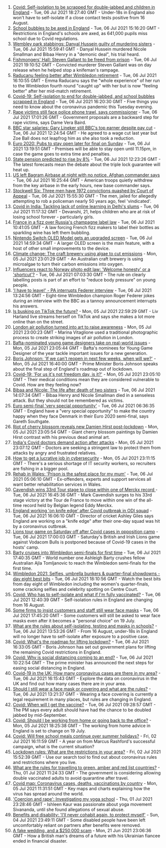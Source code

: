 1. [Covid: Self-isolation to be scrapped for double-jabbed and children in England](https://www.bbc.co.uk/news/uk-57733276) - Tue, 06 Jul 2021 18:27:40 GMT - Under-18s in England also won't have to self-isolate if a close contact tests positive from 16 August.
2. [School bubbles to be axed in England](https://www.bbc.co.uk/news/education-57736739) - Tue, 06 Jul 2021 15:16:20 GMT - Restrictions in England's schools are axed, as 641,000 pupils miss school due to Covid regulations.
3. [Wembley park stabbings: Danyal Hussein guilty of murdering sisters](https://www.bbc.co.uk/news/uk-england-london-57721663) - Tue, 06 Jul 2021 15:59:41 GMT - Danyal Hussein murdered Nicole Smallman and Bibaa Henry in a "demonic deal", his trial heard.
4. [Fishmongers' Hall: Steven Gallant to be freed from prison](https://www.bbc.co.uk/news/uk-england-london-57742691) - Tue, 06 Jul 2021 19:10:52 GMT - Convicted murderer Steven Gallant was on day release when he helped stop a knifeman's rampage.
5. [Raducanu feeling better after Wimbledon retirement](https://www.bbc.co.uk/sport/tennis/57737252) - Tue, 06 Jul 2021 16:10:55 GMT - Emma Raducanu says the "whole experience" of her run to the Wimbledon fourth round "caught up" with her but is now "feeling better" after her mid-match retirement.
6. [Covid-19: Self-isolation to end for double-jabbed, and school bubbles scrapped in England](https://www.bbc.co.uk/news/uk-57741732) - Tue, 06 Jul 2021 16:20:30 GMT - Five things you need to know about the coronavirus pandemic this Tuesday evening.
7. [Rape victims still face police phone trawl, says commissioner](https://www.bbc.co.uk/news/education-57738550) - Tue, 06 Jul 2021 17:01:26 GMT - Government proposals are a backward step for rape victims, says Dame Vera Baird.
8. [BBC star salaries: Gary Lineker still BBC's top earner despite pay cut](https://www.bbc.co.uk/news/entertainment-arts-57722068) - Tue, 06 Jul 2021 12:24:54 GMT - He agreed to a wage cut last year but Zoe Ball does not leapfrog him as she also took a reduction.
9. [Euro 2020: Pubs to stay open later for final on Sunday](https://www.bbc.co.uk/news/uk-politics-57736417) - Tue, 06 Jul 2021 13:19:51 GMT - Premises will be able to stay open until 11.15pm, in case the game goes to extra time and penalties.
10. [State pension predicted to rise by 8%](https://www.bbc.co.uk/news/business-57734805) - Tue, 06 Jul 2021 12:23:26 GMT - The latest forecasts mean the debate about the triple lock guarantee will heat up.
11. [US left Bagram Airbase at night with no notice, Afghan commander says](https://www.bbc.co.uk/news/world-asia-57682290) - Tue, 06 Jul 2021 16:25:44 GMT - American troops quietly withdrew from the key airbase in the early hours, new base commander says.
12. [Stockwell Six: Three men have 1972 convictions quashed by Court of Appeal](https://www.bbc.co.uk/news/uk-england-london-57735027) - Tue, 06 Jul 2021 15:55:30 GMT - The men, jailed for allegedly attempting to rob a policeman nearly 50 years ago, feel 'vindicated'.
13. [Covid in India: Tackling lack of online learning in Delhi's slums](https://www.bbc.co.uk/news/newsbeat-57671944) - Tue, 06 Jul 2021 11:17:32 GMT - Devanshi, 21, helps children who are at risk of losing school forever - particularly girls.
14. [France in a fizz over Russia's champagne label law](https://www.bbc.co.uk/news/world-europe-57733684) - Tue, 06 Jul 2021 10:41:05 GMT - A law forcing French fizz makers to label their bottles as sparkling wine has left them bubbling.
15. [Nintendo Switch OLED Model gets an upgraded screen](https://www.bbc.co.uk/news/technology-57734949) - Tue, 06 Jul 2021 14:59:34 GMT - A larger OLED screen is the main feature, with a host of other small improvements to the device.
16. [Climate change: The craft brewery using algae to cut emissions](https://www.bbc.co.uk/news/world-australia-57675513) - Mon, 05 Jul 2021 23:01:29 GMT - An Australian craft brewery is using microalgae to turn their carbon emissions into oxygen.
17. [Influencers react to Norway photo edit law: 'Welcome honesty' or a 'shortcut'?](https://www.bbc.co.uk/news/newsbeat-57721080) - Tue, 06 Jul 2021 07:03:30 GMT - The rule on clearly labelling posts is part of an effort to "reduce body pressure" on young people.
18. ['I have to leave!' - PA interrupts Federer interview](https://www.bbc.co.uk/sport/av/tennis/57739072) - Tue, 06 Jul 2021 13:24:56 GMT - Eight-time Wimbledon champion Roger Federer jokes during an interview with the BBC as a tannoy announcement interrupts his answers.
19. [Is busking on TikTok the future?](https://www.bbc.co.uk/news/entertainment-arts-57728507) - Mon, 05 Jul 2021 22:59:29 GMT - Liv Harland live streams herself on TikTok and says she makes a lot more online than on the street.
20. [London air pollution turned into art to raise awareness](https://www.bbc.co.uk/news/in-pictures-56986767) - Mon, 05 Jul 2021 23:00:23 GMT - Marina Vitaglione used a traditional photographic process to create striking images of air pollution in London.
21. [Bafta-nominated young game designers take on real-world issues](https://www.bbc.co.uk/news/uk-england-dorset-57688109) - Mon, 05 Jul 2021 23:05:44 GMT - Bafta's nominees for Young Game Designer of the year tackle important issues for a new generation.
22. [Boris Johnson: 'If we can't reopen in next few weeks, when will we?'](https://www.bbc.co.uk/news/uk-57728217) - Mon, 05 Jul 2021 16:40:00 GMT - Prime Minister Boris Johnson speaks about the final step of England's roadmap out of lockdown.
23. [Covid-19: 'For us it's not freedom day, is it?'](https://www.bbc.co.uk/news/uk-57643063) - Mon, 05 Jul 2021 23:05:10 GMT - Their medical conditions mean they are considered vulnerable to Covid. How are they feeling now?
24. [Bibaa and Nicole: The life after death of two sisters](https://www.bbc.co.uk/news/uk-england-london-57679755) - Tue, 06 Jul 2021 14:07:34 GMT - Bibaa Henry and Nicole Smallman died in a senseless attack. But they should not be remembered as victims.
25. [Euro semi-final 'very special opportunity'](https://www.bbc.co.uk/sport/football/57725655) - Tue, 06 Jul 2021 06:36:35 GMT - England have a "very special opportunity" to make the country happy when they face Denmark in their Euro 2020 semi-final, says Gareth Southgate.
26. [Riot of cherry blossom reveals new Damien Hirst post-lockdown](https://www.bbc.co.uk/news/world-europe-57720365) - Mon, 05 Jul 2021 23:05:54 GMT - Giant cherry blossom paintings by Damien Hirst contrast with his previous dead animal art.
27. [India's Covid doctors demand action after attacks](https://www.bbc.co.uk/news/world-asia-india-57648320) - Mon, 05 Jul 2021 23:07:12 GMT - Doctors are seeking a stringent law to protect them from attacks by angry and frustrated relatives.
28. [How to get a lucrative job in cybersecurity](https://www.bbc.co.uk/news/business-57663096) - Mon, 05 Jul 2021 23:11:15 GMT - There's a serious shortage of IT security workers, so recruiters are fishing in a bigger pool.
29. [Rehab in Wales: 'Prison is the safest place for my mum'](https://www.bbc.co.uk/news/uk-wales-57720484) - Tue, 06 Jul 2021 05:06:10 GMT - Ex-offenders, experts and support services all want better rehabilitation services in Wales.
30. [Cavendish wins 33rd Tour stage to close within one of Merckx record ](https://www.bbc.co.uk/sport/cycling/57729678) - Tue, 06 Jul 2021 16:45:36 GMT - Mark Cavendish surges to his 33rd stage victory at the Tour de France to move within one win of the all-time record held by Belgian legend Eddy Merckx.
31. [England working 'on knife edge' after Covid outbreak in ODI squad](https://www.bbc.co.uk/sport/cricket/57739919) - Tue, 06 Jul 2021 16:06:10 GMT - Director of cricket Ashley Giles says England are working on a "knife edge" after their one-day squad was hit by a coronavirus outbreak.
32. [Lions tour game on Saturday off after Covid cases in opposition camp](https://www.bbc.co.uk/sport/rugby-union/57741576) - Tue, 06 Jul 2021 17:00:03 GMT - Saturday's British and Irish Lions game against Vodacom Bulls is postponed because of Covid-19 cases in the hosts' camp.
33. [Barty cruises into Wimbledon semi-finals for first time](https://www.bbc.co.uk/sport/tennis/57737313) - Tue, 06 Jul 2021 17:40:35 GMT - World number one Ashleigh Barty crushes fellow Australian Ajla Tomljanovic to reach the Wimbledon semi-finals for the first time.
34. [Wimbledon 2021: Selfies, umbrella bunkers & quarter-final showdowns - day eight best bits](https://www.bbc.co.uk/sport/av/tennis/57742552) - Tue, 06 Jul 2021 18:10:56 GMT - Watch the best bits from day eight of Wimbledon including the women's quarter-finals, some cracking selfies and celebrity spotting on Centre Court.
35. [Covid: Who has to self-isolate and what if I'm fully vaccinated?](https://www.bbc.co.uk/news/explainers-54239922) - Tue, 06 Jul 2021 12:40:39 GMT - Self-isolation rules in England are changing from 16 August.
36. [Some firms to insist customers and staff still wear face masks](https://www.bbc.co.uk/news/business-57677159) - Tue, 06 Jul 2021 17:45:20 GMT - Some customers will still be asked to wear face masks even after it becomes a "personal choice" on 19 July.
37. [What are the rules about self-isolating, testing and masks in schools?](https://www.bbc.co.uk/news/education-51643556) - Tue, 06 Jul 2021 13:53:26 GMT - From 16 August, under-18s in England will no longer have to self-isolate after exposure to a positive case.
38. [Covid: What's the roadmap for lifting lockdown?](https://www.bbc.co.uk/news/explainers-52530518) - Tue, 06 Jul 2021 16:33:05 GMT - Boris Johnson has set out government plans for lifting the remaining Covid restrictions in England.
39. [Covid: Why is social distancing coming to an end?](https://www.bbc.co.uk/news/uk-51506729) - Tue, 06 Jul 2021 10:22:54 GMT - The prime minister has announced the next steps for easing social distancing in England.
40. [Covid-19 in the UK: How many coronavirus cases are there in my area?](https://www.bbc.co.uk/news/uk-51768274) - Tue, 06 Jul 2021 16:15:43 GMT - Explore the data on coronavirus in the UK and find out how many cases there are in your area.
41. [Should I still wear a face mask or covering and what are the rules?](https://www.bbc.co.uk/news/health-51205344) - Tue, 06 Jul 2021 13:21:37 GMT - Wearing a face covering is currently a legal requirement in many places, but rules are changing in England.
42. [Covid: When will I get the vaccine?](https://www.bbc.co.uk/news/health-55045639) - Tue, 06 Jul 2021 09:28:57 GMT - The PM says every adult should have had the chance to be doubled jabbed by mid-September.
43. [Covid: Should I be working from home or going back to the office?](https://www.bbc.co.uk/news/business-52567567) - Mon, 05 Jul 2021 18:25:38 GMT - The working from home advice in England is set to change on 19 July.
44. [Covid: Will free school meals continue over summer holidays?](https://www.bbc.co.uk/news/explainers-53053337) - Fri, 02 Jul 2021 16:11:59 GMT - A year on from Marcus Rashford's successful campaign, what is the current situation?
45. [Lockdown rules: What are the restrictions in your area?](https://www.bbc.co.uk/news/uk-54373904) - Fri, 02 Jul 2021 15:52:39 GMT - Use our search tool to find out about coronavirus rules and restrictions where you live.
46. [What are the rules for travelling to green, amber and red list countries?](https://www.bbc.co.uk/news/explainers-52544307) - Thu, 01 Jul 2021 11:24:33 GMT - The government is considering allowing double vaccinated adults to avoid quarantine after travel.
47. [Covid map: Coronavirus cases, deaths, vaccinations by country](https://www.bbc.co.uk/news/world-51235105) - Mon, 05 Jul 2021 11:31:51 GMT - Key maps and charts explaining how the virus has spread around the world.
48. ['Coercion and rape': Investigating my yoga school](https://www.bbc.co.uk/news/world-asia-india-57400014) - Thu, 01 Jul 2021 23:28:46 GMT - Ishleen Kaur was passionate about yoga movement Sivananda, until she found allegations of sexual abuse.
49. [Benefits and disability: 'I'll never cohabit again, to protect myself'](https://www.bbc.co.uk/news/disability-57482418) - Sun, 04 Jul 2021 23:49:11 GMT - Some disabled people have been left uncomfortably reliant on partners after benefits were removed.
50. [A fake wedding, and a $250,000 scam](https://www.bbc.co.uk/news/world-europe-57358241) - Mon, 21 Jun 2021 23:06:36 GMT - How a British man's dreams of a future with his Ukrainian fiancee ended in financial disaster.
